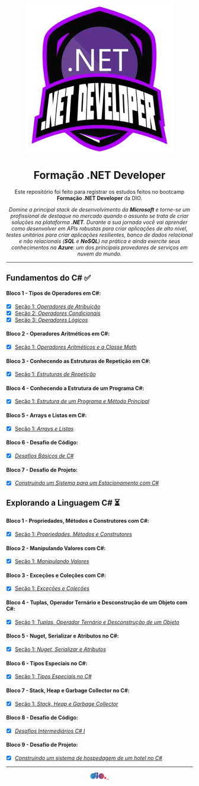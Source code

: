 <p align="center">
 <img src="https://github.com/TiLourinho/dio-dotnet/blob/main/curso.png" alt="Logo do curso Formação .NET Developer" width="400px" />
</p>

<h1 align="center">Formação .NET Developer</h1>

<p align="center">Este repositório foi feito para registrar os estudos feitos no bootcamp <strong>Formação .NET Developer</strong> da DIO.</p>

<p align="center"><i>Domine a principal stack de desenvolvimento da <strong>Microsoft</strong> e torne-se um profissional de destaque no mercado quando o assunto se trata de criar soluções na plataforma <strong>.NET</strong>. Durante a sua jornada você vai aprender como desenvolver em APIs robustas para criar aplicações de alto nível, testes unitários para criar aplicações resilientes, banco de dados relacional e não relacionais (<strong>SQL</strong> e <strong>NoSQL</strong>) na prática e ainda exercite seus conhecimentos na <strong>Azure</strong>: um dos principais provedores de serviços em nuvem do mundo.</i></p>
<hr>
 
## Fundamentos do C# :white_check_mark:

#### Bloco 1 - Tipos de Operadores em C#:

- [X] [Seção 1: _Operadores de Atribuição_](https://github.com/TiLourinho/dio-dotnet/tree/main/01%20-%20Fundamentos%20.NET/Bloco%2001%20-%20Tipos%20de%20Operadores%20em%20C%23/Se%C3%A7%C3%A3o%2001%20-%20Operadores%20de%20Atribui%C3%A7%C3%A3o)
- [X] [Seção 2: _Operadores Condicionais_](https://github.com/TiLourinho/dio-dotnet/tree/main/01%20-%20Fundamentos%20.NET/Bloco%2001%20-%20Tipos%20de%20Operadores%20em%20C%23/Se%C3%A7%C3%A3o%2002%20-%20Operadores%20Condicionais)
- [X] [Seção 3: _Operadores Lógicos_](https://github.com/TiLourinho/dio-dotnet/tree/main/01%20-%20Fundamentos%20.NET/Bloco%2001%20-%20Tipos%20de%20Operadores%20em%20C%23/Se%C3%A7%C3%A3o%2003%20-%20Operadores%20L%C3%B3gicos)

#### Bloco 2 - Operadores Aritméticos em C#:

- [X] [Seção 1: _Operadores Aritméticos e a Classe Math_](https://github.com/TiLourinho/dio-dotnet/tree/main/01%20-%20Fundamentos%20.NET/Bloco%2002%20-%20Operadores%20Aritm%C3%A9ticos%20em%20C%23/Se%C3%A7%C3%A3o%2001%20-%20Operadores%20Aritm%C3%A9ticos%20e%20a%20Classe%20Math)

#### Bloco 3 - Conhecendo as Estruturas de Repetição em C#:

- [X] [Seção 1: _Estruturas de Repetição_](https://github.com/TiLourinho/dio-dotnet/tree/main/01%20-%20Fundamentos%20.NET/Bloco%2003%20-%20Conhecendo%20as%20Estruturas%20de%20Repeti%C3%A7%C3%A3o%20em%20C%23/Se%C3%A7%C3%A3o%2001%20-%20Estruturas%20de%20Repeti%C3%A7%C3%A3o)

#### Bloco 4 - Conhecendo a Estrutura de um Programa C#:

- [X] [Seção 1: _Estrutura de um Programa e Método Principal_](https://github.com/TiLourinho/dio-dotnet/tree/main/01%20-%20Fundamentos%20.NET/Bloco%2004%20-%20Conhecendo%20a%20Estrutura%20de%20um%20Programa%20C%23/Se%C3%A7%C3%A3o%2001%20-%20Estrutura%20de%20um%20Programa%20e%20M%C3%A9todo%20Principal)

#### Bloco 5 - Arrays e Listas em C#:

- [X] [Seção 1: _Arrays e Listas_](https://github.com/TiLourinho/dio-dotnet/tree/main/01%20-%20Fundamentos%20.NET/Bloco%2005%20-%20Arrays%20e%20Listas%20em%20C%23/Se%C3%A7%C3%A3o%2001%20-%20Arrays%20e%20Listas)

#### Bloco 6 - Desafio de Código:

- [X] [_Desafios Básicos de C#_](https://github.com/TiLourinho/dio-dotnet/tree/main/01%20-%20Fundamentos%20.NET/Bloco%2006%20-%20Desafios%20B%C3%A1sicos%20de%20C%23)

#### Bloco 7 - Desafio de Projeto:

- [X] [_Construindo um Sistema para um Estacionamento com C#_](https://github.com/TiLourinho/trilha-net-fundamentos-desafio)

## Explorando a Linguagem C# :hourglass_flowing_sand:

#### Bloco 1 - Propriedades, Métodos e Construtores com C#:

- [X] [Seção 1: _Propriedades, Métodos e Construtores_](https://github.com/TiLourinho/dio-dotnet/tree/main/02%20-%20Explorando%20a%20Linguagem%20C%23/Bloco%2001%20-%20Propriedades%2C%20M%C3%A9todos%20e%20Construtores%20com%20C%23/Se%C3%A7%C3%A3o%2001%20-%20Propriedades%2C%20M%C3%A9todos%20e%20Construtores)

#### Bloco 2 - Manipulando Valores com C#:

- [X] [Seção 1: _Manipulando Valores_](https://github.com/TiLourinho/dio-dotnet/tree/main/02%20-%20Explorando%20a%20Linguagem%20C%23/Bloco%2002%20-%20Manipulando%20Valores%20com%20C%23/Se%C3%A7%C3%A3o%2001%20-%20Manipulando%20Valores)

#### Bloco 3 - Exceções e Coleções com C#:

- [X] [Seção 1: _Exceções e Coleções_](https://github.com/TiLourinho/dio-dotnet/tree/main/02%20-%20Explorando%20a%20Linguagem%20C%23/Bloco%2003%20-%20Exce%C3%A7%C3%B5es%20e%20Cole%C3%A7%C3%B5es%20com%20C%23/Se%C3%A7%C3%A3o%201%20-%20Exce%C3%A7%C3%B5es%20e%20Cole%C3%A7%C3%B5es)

#### Bloco 4 - Tuplas, Operador Ternário e Desconstrução de um Objeto com C#:

- [X] [Seção 1: _Tuplas, Operador Ternário e Desconstrução de um Objeto_](https://github.com/TiLourinho/dio-dotnet/tree/main/02%20-%20Explorando%20a%20Linguagem%20C%23/Bloco%2004%20-%20Tuplas%2C%20Operador%20Tern%C3%A1rio%20e%20Desconstru%C3%A7%C3%A3o%20de%20um%20Objeto%20com%20C%23/Se%C3%A7%C3%A3o%2001%20-%20Tuplas%2C%20Operador%20Tern%C3%A1rio%20e%20Desconstru%C3%A7%C3%A3o%20de%20um%20Objeto)

#### Bloco 5 - Nuget, Serializar e Atributos no C#:

- [X] [Seção 1: _Nuget, Serializar e Atributos_](https://github.com/TiLourinho/dio-dotnet/tree/main/02%20-%20Explorando%20a%20Linguagem%20C%23/Bloco%2005%20-%20Nuget%2C%20Serializar%20e%20Atributos%20no%20C%23/Se%C3%A7%C3%A3o%2001%20-%20Nuget%2C%20Serializar%20e%20Atributos)

#### Bloco 6 - Tipos Especiais no C#:

- [X] [Seção 1: _Tipos Especiais no C#_](https://github.com/TiLourinho/dio-dotnet/tree/main/02%20-%20Explorando%20a%20Linguagem%20C%23/Bloco%2006%20-%20Tipos%20Especiais%20no%20C%23/Se%C3%A7%C3%A3o%2001%20-%20Tipos%20Especiais%20no%20C%23)

#### Bloco 7 - Stack, Heap e Garbage Collector no C#:

- [X] [Seção 1: _Stack, Heap e Garbage Collector_](https://github.com/TiLourinho/dio-dotnet/tree/main/02%20-%20Explorando%20a%20Linguagem%20C%23/Bloco%2007%20-%20Stack%2C%20Heap%20e%20Garbage%20Collector%20no%20C%23/Se%C3%A7%C3%A3o%2001%20-%20Stack%2C%20Heap%20e%20Garbage%20Collector)

#### Bloco 8 - Desafio de Código:

- [X] [_Desafios Intermediários C# I_](https://github.com/TiLourinho/dio-dotnet/tree/main/02%20-%20Explorando%20a%20Linguagem%20C%23/Bloco%2008%20-%20Desafios%20Intermedi%C3%A1rios%20C%23%20I)

#### Bloco 9 - Desafio de Projeto:

- [X] [_Construindo um sistema de hospedagem de um hotel no C#_](https://github.com/TiLourinho/trilha-net-explorando-desafio)

<hr>
<a href="https://www.dio.me/">
 <p align="center">
  <img src="https://github.com/TiLourinho/dio-dotnet/blob/main/dio.png" alt="Logo da DIO" width="50px" />
 </p>
</a>
